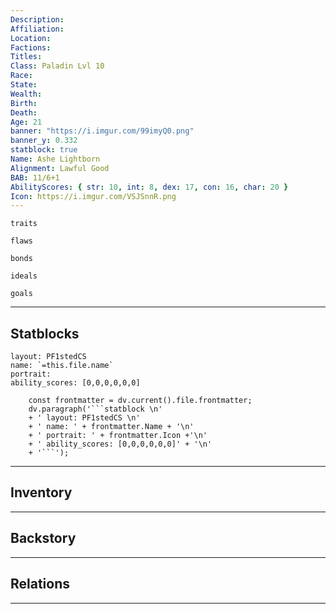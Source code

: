 ```yaml
---
Description: 
Affiliation: 
Location: 
Factions: 
Titles: 
Class: Paladin Lvl 10
Race: 
State: 
Wealth: 
Birth: 
Death: 
Age: 21
banner: "https://i.imgur.com/99imyQ0.png"
banner_y: 0.332
statblock: true
Name: Ashe Lightborn
Alignment: Lawful Good
BAB: 11/6+1
AbilityScores: { str: 10, int: 8, dex: 17, con: 16, char: 20 }
Icon: https://i.imgur.com/VSJSnnR.png
---
```


```ad-Tr
traits
```

```ad-fw
flaws
```

```ad-Bd
bonds
```

```ad-idl
ideals
```

```ad-goals
goals
```

--- 
## Statblocks

```statblock
layout: PF1stedCS
name: `=this.file.name`
portrait: 
ability_scores: [0,0,0,0,0,0]
```

```dataviewjs
	const frontmatter = dv.current().file.frontmatter;
	dv.paragraph('```statblock \n' 
	+ ' layout: PF1stedCS \n' 
	+ ' name: ' + frontmatter.Name + '\n'
	+ ' portrait: ' + frontmatter.Icon +'\n'
	+ ' ability_scores: [0,0,0,0,0,0]' + '\n'
	+ '```');
```


___
## Inventory

---
## Backstory


___
## Relations


---
